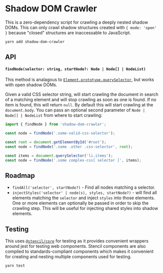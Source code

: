 # Shadow DOM Crawler

This is a zero-dependency script for crawling a deeply nested shadow DOMs. This can only crawl shadow structures created with `{ mode: 'open' }` because "closed" structures are inaccessable to JavaScript.

```bash
yarn add shadow-dom-crawler
```

## API

#### `findNode(selector: string, startNode?: Node | Node[] | NodeList)`

This method is analagous to [`Element.prototype.querySelector`](https://developer.mozilla.org/en-US/docs/Web/API/Element/querySelector), but works with open shadow DOMs.

Given a valid CSS selector string, will start crawling the document in search of a matching element and will stop crawling as soon as one is found. If no item is found, this will return `null`. By default this will start crawling at the `document.body`. You can pass an optional second parameter of `Node | Node[] | NodeList` from where to start crawling:

```js
import { findNode } from 'shadow-dom-crawler';

const node = findNode('.some-valid-css-selector');

const root = document.getElementById('#root');
const node = findNode('.some .other .css-selector', root);

const items = document.querySelector('li.items');
const node = findNode('.some complex-css[ selector ]', items);
```

## Roadmap

- `findAll('selector', startNode?)` - Find all nodes matching a selector.
- `injectStyles('selector' | node(s), styles, startNode?)` - will find all elements matching the `selector` and inject `styles` into those elements. One or more elements can optionally be passed in order to skip the crawling step. This will be useful for injecting shared styles into shadow elements.

## Testing

This uses [`@stencil/core`](https://www.npmjs.com/package/@stencil/core) for testing as it provides convenient wrappers around jest for testing web components. Stencil components are also compiled to standards-compliant components which makes it convenient for creating and nesting multiple components used for testing.

```
yarn test
```
